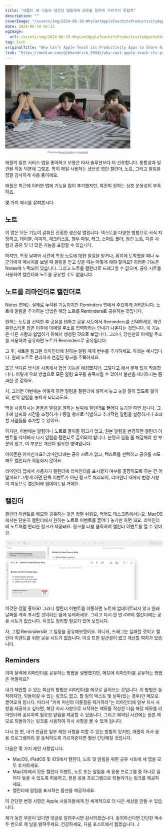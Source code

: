```yaml
---
title: "애플이 왜 그들의 생산성 앱들에게 공유를 잘하게 가르키지 못할까"
description: ""
coverImage: "/assets/img/2024-06-19-WhyCantAppleTeachitsProductivityAppstoShareNicely_0.png"
date: 2024-06-19 01:13
ogImage: 
  url: /assets/img/2024-06-19-WhyCantAppleTeachitsProductivityAppstoShareNicely_0.png
tag: Tech
originalTitle: "Why Can’t Apple Teach its Productivity Apps to Share Nicely"
link: "https://medium.com/@jbkendrick_50942/why-cant-apple-teach-its-productivity-apps-to-share-nicely-707c083d6890"
---
```



![img](/assets/img/2024-06-19-WhyCantAppleTeachitsProductivityAppstoShareNicely_0.png)

애플의 일반 서비스 앱을 좋아하고 보통은 타사 솔루션보다 더 선호합니다. 통합성과 일관된 작동 덕분에 그렇죠. 특히 매일 사용하는 생산성 앱인 캘린더, 노트, 그리고 알림을 정말 감사하게 사용 중이에요.

애플은 최근에 이러한 앱에 기능을 많이 추가했지만, 여전히 원하는 상호 운용성이 부족하죠.

몇 가지 예시를 살펴봅시다.

<div class="content-ad"></div>

## 노트

이 앱은 모든 기능이 갖춰진 진정한 생산성 앱입니다. 텍스트를 다양한 방법으로 서식 지정하고, 테이블, 이미지, 체크리스트, 첨부 파일, 태그, 스마트 폴더, 잠긴 노트, 다른 사람과 공유 및 더 많은 기능을 포함할 수 있습니다.

하지만, 특정 날짜와 시간에 특정 노트에 대한 알림을 받거나, 위치에 도착했을 때나 누군가에게 메시지를 보낼 때 알림을 받고 싶을 때는 어떻게 해야 할까요? 이러한 기능은 Notes에 누락되어 있습니다. 그리고 노트를 캘린더로 드래그할 수 없으며, 공유 시트를 사용하여 캘린더와 노트를 공유할 수도 없습니다.

## 노트를 리마인더로 캘린더로

<div class="content-ad"></div>

Notes 앱에는 실제로 누락된 기능이지만 Reminders 앱에서 주요하게 처리됩니다. 노트에 알림을 추가하는 방법은 해당 노트를 Reminders로 공유하는 것입니다.

원하는 노트를 선택한 후 공유를 탭하고 공유 시트에서 Reminders를 선택하세요. 약간 혼란스러운 점은 이후에 이메일 주소를 입력하라는 안내가 나온다는 것입니다. 이 기능은 다른 사람과 협업하기 위해서 생성된 것으로 보입니다. 그러나, 당신만의 이메일 주소를 사용하여 공유하면 노트가 Reminders로 공유됩니다.

그 후, 새로운 링크된 리마인더에 원하는 알림 매개 변수를 추가하세요. 아래는 예시입니다. 원래 노트로 편리하게 연결된 링크를 주목하세요.

<div class="content-ad"></div>

조금 색다른 방식을 사용해서 협업 기능을 해킹했지만, 그렇다고 해서 문제 없이 작동합니다. 이렇게 우회 방법으로 모든 알림 요구를 충족시킬 수 있어서 불만을 제기하기는 좀 과한 것 같아요.

자, 그러면 이번에는 어떻게 하면 알림을 캘린더에 넣어서 놓고 놓칠 일이 없도록 할까요, 만약 알림을 놓치게 되더라도요.

맥을 사용하시는 분들은 알림을 원하는 날짜에 캘린더로 끌어다 놓기만 하면 됩니다. 그 후에 날짜와 시간을 조정하거나 종일 행사로 식별하고 추가적인 알림을 설정하거나 초대할 사람들을 추가할 수 있어요.

하지만, 이번에는 알림이나 노트로 돌아갈 링크가 없고, 원본 알림을 변경하면 캘린더 이벤트를 삭제해서 다시 알림을 캘린더로 끌어와야 합니다. 분명히 일을 좀 해결해야 할 부분이 있고, 이 부분은 개선이 필요한 영역입니다.

<div class="content-ad"></div>

아이폰은 어떠신가요? 리마인더에는 공유 시트가 없고, 텍스트를 선택하고 공유를 시도해도 캘린더가 작동하지 않아요.

리마인더 앱에서 사용자가 캘린더에 리마인더를 표시할지 여부를 결정하도록 하는 건 어떨까요? 그렇게 하면 단독 이벤트가 아닌 링크로 처리되어, 리마인더 내에서 변경 사항이 자동으로 캘린더에 업데이트될 거예요.

## 캘린더

캘린더 이벤트를 메모와 공유하는 것은 정말 쉬워요, 적어도 데스크톱에서는요. MacOS에서는 단순히 캘린더에서 원하는 노트로 이벤트를 끌어다 놓기만 하면 돼요. 리마인더의 노트처럼 편리한 링크가 제공돼요. 링크를 더블 클릭하여 캘린더 이벤트를 열 수 있어요.

<div class="content-ad"></div>


![Image](/assets/img/2024-06-19-WhyCantAppleTeachitsProductivityAppstoShareNicely_2.png)

이것은 정말 좋아요! 그러나 캘린더 이벤트를 이동하면 노트에 업데이트되지 않고 원래 날짜를 계속 표시할 것이라는 점에 유의하세요. 그리고 다시 한 번 iOS의 캘린더에는 공유 시트가 없습니다. 이것도 정리할 필요가 있어 보입니다.

자, 그럼 Reminders와 그 일정을 공유해보겠어요. 아니요, 드래그는 실패할 것이고 캘린더 이벤트를 위한 공유 시트가 없습니다. 이것 또한 일관성이 없고 개선할 여지가 있습니다.

## Reminders


<div class="content-ad"></div>

이미 달력에 리마인더를 공유하는 방법을 설명했지만, 메모에 리마인더를 공유하는 방법은 어떨까요?

내가 제안할 수 있는 최선의 방법은 리마인더를 메모로 끌어오는 것입니다. 이 방법은 동작하지만, 되돌아갈 수 있는 링크도 없고, 할 일의 텍스트 및 날짜(있는 경우)만 메모로 끌어오게 됩니다. 따라서 "커피 머신의 이물질을 제거하라"는 리마인더에 일부 지시 사항을 제공하고 싶다면, 해당 지시 사항으로 시작하는 메모를 작성한 다음 해당 메모를 리마인더와 공유하여 필요한 알림을 제공할 수 있습니다. 그리고 예약된 시간에는 원본 메모로 되돌아가는 링크를 사용하여 지시 사항을 볼 수 있게 됩니다.

다시 한 번, 내가 언급한 일부 제한 사항을 피할 수 있는 방법이 있지만, 애플이 자사 응용 프로그램끼리 잘 동작하도록 가르쳐준다면 훨씬 간단해질 것입니다.

다음은 몇 가지 제안 사항입니다.

<div class="content-ad"></div>

- MacOS, iPadOS 및 iOS에서 캘린더, 노트 및 알림을 위한 공유 시트에 세 앱을 모두 추가하세요.
- MacOS에서 모든 캘린더 이벤트, 노트 또는 알림을 세 응용 프로그램 중 하나로 끌어다 놓을 수 있도록 허용하고, 원본 응용 프로그램으로 되돌아가는 링크를 제공하세요.
- 캘린더에 알림을 표시하는 옵션을 제공하세요.

이 간단한 변경 사항은 Apple 사용자들에게 전 세계적으로 더 나은 세상을 만들 수 있습니다.

제가 놓친 부분이 있다면 댓글로 알려주시면 감사하겠습니다. 동의하신다면 간단한 박수 두 번으로 제 날을 밝혀주세요. 건강하세요, 다음 포스트에서 뵙겠습니다. J